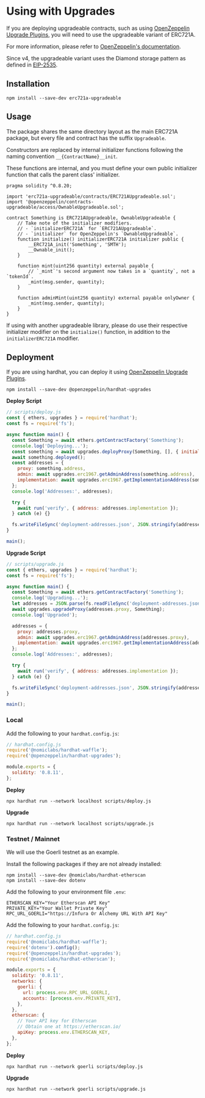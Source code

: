 # Using with Upgrades

If you are deploying upgradeable contracts,
such as using [OpenZeppelin Upgrade Plugins](https://docs.openzeppelin.com/upgrades-plugins/1.x/),
you will need to use the upgradeable variant of ERC721A.

For more information, please refer to
[OpenZeppelin's documentation](https://docs.openzeppelin.com/contracts/4.x/upgradeable).

Since v4, the upgradeable variant uses the Diamond storage pattern as defined in [EIP-2535](https://eips.ethereum.org/EIPS/eip-2535).

## Installation

```
npm install --save-dev erc721a-upgradeable
```

## Usage

The package shares the same directory layout as the main ERC721A package, but every file and contract has the suffix `Upgradeable`.

Constructors are replaced by internal initializer functions following the naming convention `__{ContractName}__init`.

These functions are internal, and you must define your own public initializer function that calls the parent class' initializer.

```solidity
pragma solidity ^0.8.20;

import 'erc721a-upgradeable/contracts/ERC721AUpgradeable.sol';
import '@openzeppelin/contracts-upgradeable/access/OwnableUpgradeable.sol';

contract Something is ERC721AUpgradeable, OwnableUpgradeable {
    // Take note of the initializer modifiers.
    // - `initializerERC721A` for `ERC721AUpgradeable`.
    // - `initializer` for OpenZeppelin's `OwnableUpgradeable`.
    function initialize() initializerERC721A initializer public {
        __ERC721A_init('Something', 'SMTH');
        __Ownable_init();
    }

    function mint(uint256 quantity) external payable {
        // `_mint`'s second argument now takes in a `quantity`, not a `tokenId`.
        _mint(msg.sender, quantity);
    }

    function adminMint(uint256 quantity) external payable onlyOwner {
        _mint(msg.sender, quantity);
    }
}
```

If using with another upgradeable library, please do use their respective initializer modifier on the `initialize()` function, in addition to the `initializerERC721A` modifier.

## Deployment

If you are using hardhat, you can deploy it using
[OpenZeppelin Upgrade Plugins](https://docs.openzeppelin.com/upgrades-plugins/1.x/).

```
npm install --save-dev @openzeppelin/hardhat-upgrades
```

**Deploy Script**

```javascript
// scripts/deploy.js
const { ethers, upgrades } = require('hardhat');
const fs = require('fs');

async function main() {
  const Something = await ethers.getContractFactory('Something');
  console.log('Deploying...');
  const something = await upgrades.deployProxy(Something, [], { initializer: 'initialize' });
  await something.deployed();
  const addresses = {
    proxy: something.address,
    admin: await upgrades.erc1967.getAdminAddress(something.address),
    implementation: await upgrades.erc1967.getImplementationAddress(something.address),
  };
  console.log('Addresses:', addresses);

  try {
    await run('verify', { address: addresses.implementation });
  } catch (e) {}

  fs.writeFileSync('deployment-addresses.json', JSON.stringify(addresses));
}

main();
```

**Upgrade Script**

```javascript
// scripts/upgrade.js
const { ethers, upgrades } = require('hardhat');
const fs = require('fs');

async function main() {
  const Something = await ethers.getContractFactory('Something');
  console.log('Upgrading...');
  let addresses = JSON.parse(fs.readFileSync('deployment-addresses.json'));
  await upgrades.upgradeProxy(addresses.proxy, Something);
  console.log('Upgraded');

  addresses = {
    proxy: addresses.proxy,
    admin: await upgrades.erc1967.getAdminAddress(addresses.proxy),
    implementation: await upgrades.erc1967.getImplementationAddress(addresses.proxy),
  };
  console.log('Addresses:', addresses);

  try {
    await run('verify', { address: addresses.implementation });
  } catch (e) {}

  fs.writeFileSync('deployment-addresses.json', JSON.stringify(addresses));
}

main();
```

### Local

Add the following to your `hardhat.config.js`:

```javascript
// hardhat.config.js
require('@nomiclabs/hardhat-waffle');
require('@openzeppelin/hardhat-upgrades');

module.exports = {
  solidity: '0.8.11',
};
```

**Deploy**

```
npx hardhat run --network localhost scripts/deploy.js
```

**Upgrade**

```
npx hardhat run --network localhost scripts/upgrade.js
```

### Testnet / Mainnet

We will use the Goerli testnet as an example.

Install the following packages if they are not already installed:

```
npm install --save-dev @nomiclabs/hardhat-etherscan
npm install --save-dev dotenv
```

Add the following to your environment file `.env`:

```
ETHERSCAN_KEY="Your Etherscan API Key"
PRIVATE_KEY="Your Wallet Private Key"
RPC_URL_GOERLI="https://Infura Or Alchemy URL With API Key"
```

Add the following to your `hardhat.config.js`:

```javascript
// hardhat.config.js
require('@nomiclabs/hardhat-waffle');
require('dotenv').config();
require('@openzeppelin/hardhat-upgrades');
require('@nomiclabs/hardhat-etherscan');

module.exports = {
  solidity: '0.8.11',
  networks: {
    goerli: {
      url: process.env.RPC_URL_GOERLI,
      accounts: [process.env.PRIVATE_KEY],
    },
  },
  etherscan: {
    // Your API key for Etherscan
    // Obtain one at https://etherscan.io/
    apiKey: process.env.ETHERSCAN_KEY,
  },
};
```

**Deploy**

```
npx hardhat run --network goerli scripts/deploy.js
```

**Upgrade**

```
npx hardhat run --network goerli scripts/upgrade.js
```
